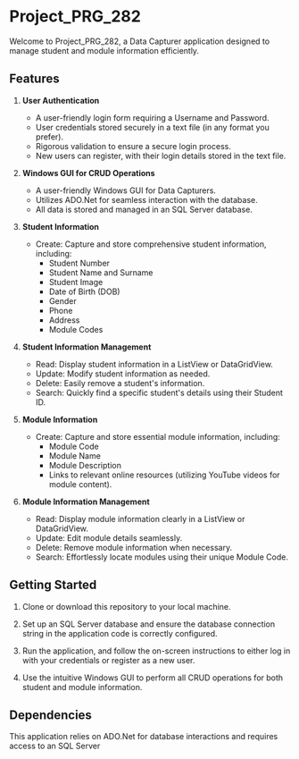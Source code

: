 # Project_PRG_282

Welcome to Project_PRG_282, a Data Capturer application designed to manage student and module information efficiently.

## Features

1. **User Authentication**
   - A user-friendly login form requiring a Username and Password.
   - User credentials stored securely in a text file (in any format you prefer).
   - Rigorous validation to ensure a secure login process.
   - New users can register, with their login details stored in the text file.

2. **Windows GUI for CRUD Operations**
   - A user-friendly Windows GUI for Data Capturers.
   - Utilizes ADO.Net for seamless interaction with the database.
   - All data is stored and managed in an SQL Server database.

3. **Student Information**
   - Create: Capture and store comprehensive student information, including:
     - Student Number
     - Student Name and Surname
     - Student Image
     - Date of Birth (DOB)
     - Gender
     - Phone
     - Address
     - Module Codes

4. **Student Information Management**
   - Read: Display student information in a ListView or DataGridView.
   - Update: Modify student information as needed.
   - Delete: Easily remove a student's information.
   - Search: Quickly find a specific student's details using their Student ID.

5. **Module Information**
   - Create: Capture and store essential module information, including:
     - Module Code
     - Module Name
     - Module Description
     - Links to relevant online resources (utilizing YouTube videos for module content).

6. **Module Information Management**
   - Read: Display module information clearly in a ListView or DataGridView.
   - Update: Edit module details seamlessly.
   - Delete: Remove module information when necessary.
   - Search: Effortlessly locate modules using their unique Module Code.

## Getting Started

1. Clone or download this repository to your local machine.

2. Set up an SQL Server database and ensure the database connection string in the application code is correctly configured.

3. Run the application, and follow the on-screen instructions to either log in with your credentials or register as a new user.

4. Use the intuitive Windows GUI to perform all CRUD operations for both student and module information.

## Dependencies

This application relies on ADO.Net for database interactions and requires access to an SQL Server
